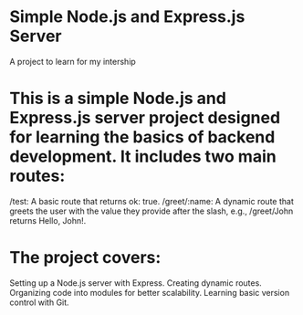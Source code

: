 # Simple Node.js and Express.js Server
A project to learn for my intership

# This is a simple Node.js and Express.js server project designed for learning the basics of backend development. It includes two main routes:

/test: A basic route that returns ok: true.
/greet/:name: A dynamic route that greets the user with the value they provide after the slash, e.g., /greet/John returns Hello, John!.

# The project covers:

Setting up a Node.js server with Express.
Creating dynamic routes.
Organizing code into modules for better scalability.
Learning basic version control with Git.
